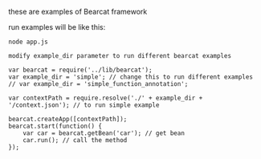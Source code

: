 these are examples of Bearcat framework  

run examples will be like this:  

```
node app.js
```

```
modify example_dir parameter to run different bearcat examples
```

```
var bearcat = require('../lib/bearcat');
var example_dir = 'simple'; // change this to run different examples
// var example_dir = 'simple_function_annotation';

var contextPath = require.resolve('./' + example_dir + '/context.json'); // to run simple example

bearcat.createApp([contextPath]);
bearcat.start(function() {
	var car = bearcat.getBean('car'); // get bean
	car.run(); // call the method
});
```